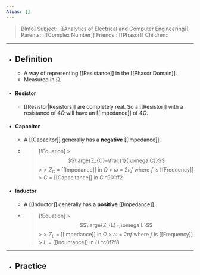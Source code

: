 ```yaml
---
Alias: []
---
```

> [!Info]
> Subject:: [[Analytics of Electrical and Computer Engineering]]
> Parents:: [[Complex Number]]
> Friends:: [[Phasor]]
> Children:: 
---
- ## Definition
	- A way of representing [[Resistance]] in the [[Phasor Domain]].
	- Measured in $\Omega$.
- #### Resistor
	- [[Resistor|Resistors]] are completely real. So a [[Resistor]] with a resistance of $4\Omega$ will have an [[Impedance]] of $4\Omega$.
- #### Capacitor
	- A [[Capacitor]] generally has a **negative** [[Impedance]].
	- > [!Equation]
			  > $$\large{Z_{C}=\frac{1}{j\omega C}}$$
			  > 
			  > $Z_{C}$ = [[Impedance]] in $\Omega$
			  > $\omega$ = $2\pi f$ where $f$ is [[Frequency]]
			  > $C$ = [[Capacitance]] in $C$ ^901ff2
- #### Inductor
	- A [[Inductor]] generally has a **positive** [[Impedance]].
	- > [!Equation] 
			  > $$\large{Z_{L}=j\omega L}$$
			  > 
			  > $Z_{L}$ = [[Impedance]] in $\Omega$
			  > $\omega$ = $2\pi f$ where $f$ is [[Frequency]]
			  > $L$ = [[Inductance]] in $H$ ^c0f7f8
---
- ## Practice